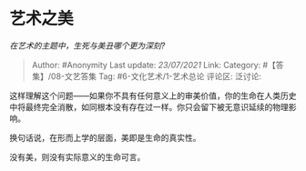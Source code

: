 # 艺术之美
*在艺术的主题中，生死与美丑哪个更为深刻?*

> Author: #Anonymity
> Last update: *23/07/2021*
> Link:
> Category: #【答集】/08-文艺答集
> Tag: #6-文化艺术/1-艺术总论
> 评论区:
> 泛讨论:

这样理解这个问题——如果你不具有任何意义上的审美价值，你的生命在人类历史中将最终完全消散，如同根本没有存在过一样。你只会留下被无意识延续的物理影响。

换句话说，在形而上学的层面，美即是生命的真实性。

没有美，则没有实际意义的生命可言。
